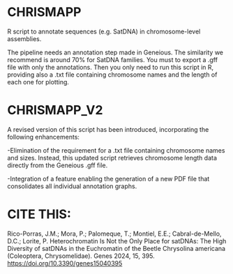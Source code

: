 # CHRISMAPP
R script to annotate sequences (e.g. SatDNA) in chromosome-level assemblies.


The pipeline needs an annotation step made in Geneious. The similarity we recommend is around 70% for SatDNA families. You must to export a .gff file with only the annotations.
Then you only need to run this script in R, providing also a .txt file containing chromosome names and the length of each one for plotting.


# CHRISMAPP_V2

A revised version of this script has been introduced, incorporating the following enhancements:

  -Elimination of the requirement for a .txt file containing chromosome names and sizes. Instead, this updated script retrieves chromosome length data directly from the Geneious .gff file.
  
 -Integration of a feature enabling the generation of a new PDF file that consolidates all individual annotation graphs.


# CITE THIS:
Rico-Porras, J.M.; Mora, P.; Palomeque, T.; Montiel, E.E.; Cabral-de-Mello, D.C.; Lorite, P. Heterochromatin Is Not the Only Place for satDNAs: The High Diversity of satDNAs in the Euchromatin of the Beetle Chrysolina americana (Coleoptera, Chrysomelidae). Genes 2024, 15, 395. https://doi.org/10.3390/genes15040395
